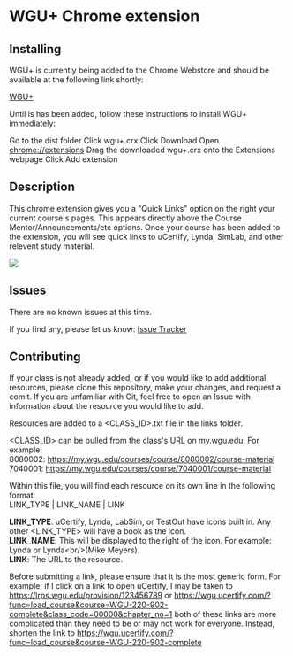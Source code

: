 WGU+ Chrome extension
==========

Installing
-----
WGU+ is currently being added to the Chrome Webstore and should be available at the following link shortly:

[WGU+](https://chrome.google.com/webstore/detail/wgu+/chaofigalhkdhmphgaanmpbapfjlpjpd)

Until is has been added, follow these instructions to install WGU+ immediately:

Go to the dist folder
Click wgu+.crx
Click Download
Open [chrome://extensions](chrome://extensions)
Drag the downloaded wgu+.crx onto the Extensions webpage
Click Add extension

Description
-----

This chrome extension gives you a "Quick Links" option on the right your current course's pages. This appears directly above the Course Mentor/Announcements/etc options.
Once your course has been added to the extension, you will see quick links to uCertify, Lynda, SimLab, and other relevent study material.

<img src="https://github.com/bamhm182/WGU-Plus/blob/master/screenshots/WGU%2B%20Example.png"/>

Issues
-----

There are no known issues at this time.

If you find any, please let us know: [Issue Tracker](https://github.com/bamhm182/WGU-Plus/issues)

Contributing
-----

If your class is not already added, or if you would like to add additional resources, please clone this repository, make your changes, and request a comit.
If you are unfamiliar with Git, feel free to open an Issue with information about the resource you would like to add.

Resources are added to a <CLASS_ID>.txt file in the links folder.

<CLASS_ID> can be pulled from the class's URL on my.wgu.edu. For example: <br/>
8080002: https://my.wgu.edu/courses/course/8080002/course-material<br/>
7040001: https://my.wgu.edu/courses/course/7040001/course-material<br/>


Within this file, you will find each resource on its own line in the following format:<br/>
LINK_TYPE | LINK_NAME            | LINK

<b>LINK_TYPE</b>: uCertify, Lynda, LabSim, or TestOut have icons built in. Any other <LINK_TYPE> will have a book as the icon.<br/>
<b>LINK_NAME</b>: This will be displayed to the right of the icon. For example: Lynda or Lynda\<br/\>(Mike Meyers).<br/>
<b>LINK</b>: The URL to the resource.<br/>

Before submitting a link, please ensure that it is the most generic form. For example, if I click on a link to open uCertify, I may be taken to https://lrps.wgu.edu/provision/123456789 or https://wgu.ucertify.com/?func=load_course&course=WGU-220-902-complete&class_code=00000&chapter_no=1 both of these links are more complicated than they need to be or may not work for everyone.
Instead, shorten the link to https://wgu.ucertify.com/?func=load_course&course=WGU-220-902-complete
